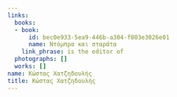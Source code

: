 ```yaml
---
links:
  books:
  - book:
      id: bec0e933-5ea9-446b-a304-f803e3026e01
      name: Ντόμπρα και σταράτα
    link_phrase: is the editor of
  photographs: []
  works: []
name: Κώστας Χατζηδουλής
title: Κώστας Χατζηδουλής
---
```


